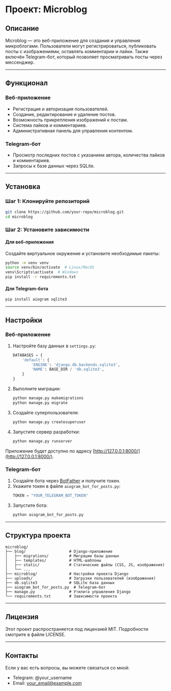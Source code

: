 # Проект: Microblog

## Описание
Microblog — это веб-приложение для создания и управления микроблогами. Пользователи могут регистрироваться, публиковать посты с изображениями, оставлять комментарии и лайки. Также включён Telegram-бот, который позволяет просматривать посты через мессенджер.

---

## Функционал

### Веб-приложение
- Регистрация и авторизация пользователей.
- Создание, редактирование и удаление постов.
- Возможность прикрепления изображений к постам.
- Система лайков и комментариев.
- Административная панель для управления контентом.

### Telegram-бот
- Просмотр последних постов с указанием автора, количества лайков и комментариев.
- Запросы к базе данных через SQLite.

---

## Установка

### Шаг 1: Клонируйте репозиторий
```bash
git clone https://github.com/your-repo/microblog.git
cd microblog
```

### Шаг 2: Установите зависимости

#### Для веб-приложения
Создайте виртуальное окружение и установите необходимые пакеты:
```bash
python -m venv venv
source venv/bin/activate  # Linux/MacOS
venv\Scripts\activate  # Windows
pip install -r requirements.txt
```

#### Для Telegram-бота
```bash
pip install aiogram sqlite3
```

---

## Настройки

### Веб-приложение
1. Настройте базу данных в `settings.py`:
    ```python
    DATABASES = {
        'default': {
            'ENGINE': 'django.db.backends.sqlite3',
            'NAME': BASE_DIR / 'db.sqlite3',
        }
    }
    ```

2. Выполните миграции:
    ```bash
    python manage.py makemigrations
    python manage.py migrate
    ```

3. Создайте суперпользователя:
    ```bash
    python manage.py createsuperuser
    ```

4. Запустите сервер разработки:
    ```bash
    python manage.py runserver
    ```

Приложение будет доступно по адресу [http://127.0.0.1:8000/](http://127.0.0.1:8000/).

### Telegram-бот
1. Создайте бота через [BotFather](https://t.me/BotFather) и получите токен.
2. Укажите токен в файле `aiogram_bot_for_posts.py`:
    ```python
    TOKEN = "YOUR_TELEGRAM_BOT_TOKEN"
    ```
3. Запустите бота:
    ```bash
    python aiogram_bot_for_posts.py
    ```

---

## Структура проекта
```
microblog/
├── blog/                   # Django-приложение
│   ├── migrations/         # Миграции базы данных
│   ├── templates/          # HTML-шаблоны
│   ├── static/             # Статические файлы (CSS, JS, изображения)
│   └── ...
├── microblog/              # Настройки проекта Django
├── uploads/                # Загрузки пользователей (изображения)
├── db.sqlite3              # SQLite база данных
├── aiogram_bot_for_posts.py  # Telegram-бот
├── manage.py               # Утилита управления Django
└── requirements.txt        # Зависимости проекта
```

---

## Лицензия
Этот проект распространяется под лицензией MIT. Подробности смотрите в файле LICENSE.

---

## Контакты
Если у вас есть вопросы, вы можете связаться со мной:
- Telegram: @your_username
- Email: your_email@example.com